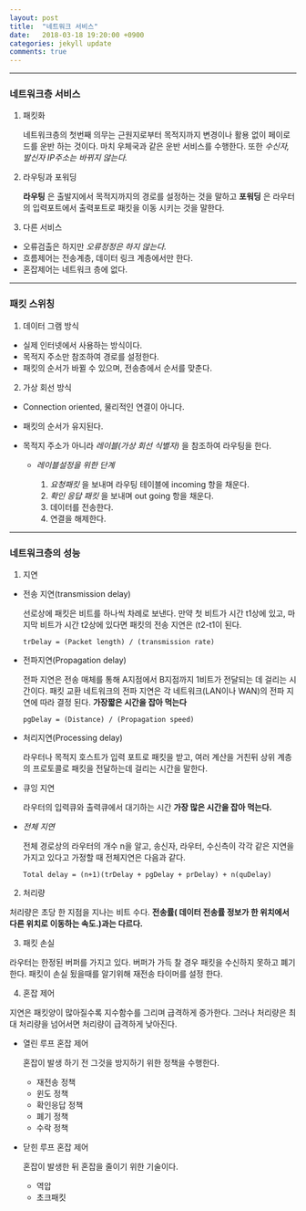 ```yaml
---
layout: post
title:  "네트워크 서비스"
date:   2018-03-18 19:20:00 +0900
categories: jekyll update
comments: true
---
```


---
### 네트워크층 서비스

1. 패킷화

   네트워크층의 첫번째 의무는 근원지로부터 목적지까지 변경이나 활용 없이 페이로드를 운반 하는 것이다. 마치 우체국과 같은 운반 서비스를 수행한다. 또한 *수신자, 발신자 IP주소는 바뀌지 않는다.*

2. 라우팅과 포워딩

   **라우팅** 은 출발지에서 목적지까지의 경로를 설정하는 것을 말하고 **포워딩** 은 라우터의 입력포트에서 출력포트로 패킷을 이동 시키는 것을 말한다.

3. 다른 서비스
  * 오류검출은 하지만 _오류정정은 하지 않는다._
  * 흐름제어는 전송계층, 데이터 링크 계층에서만 한다.
  * 혼잡제어는 네트워크 층에 없다.

---
### 패킷 스위칭

1. 데이터 그램 방식
  * 실제 인터넷에서 사용하는 방식이다.
  * 목적지 주소만 참조하여 경로를 설정한다.
  * 패킷의 순서가 바뀔 수 있으며, 전송층에서 순서를 맞춘다.
2. 가상 회선 방식
  * Connection oriented, 물리적인 연결이 아니다.
  * 패킷의 순서가 유지된다.
  * 목적지 주소가 아니라 _레이블(가상 회선 식별자)_ 을 참조하여 라우팅을 한다.

    * *레이블설정을 위한 단계*

      1. _요청패킷_ 을 보내며 라우팅 테이블에 incoming 항을 채운다.
      2. _확인 응답 패킷_ 을 보내며 out going 항을 채운다.
      3. 데이터를 전송한다.
      4. 연결을 해제한다.

---
### 네트워크층의 성능

1. 지연
  * 전송 지연(transmission delay)

    선로상에 패킷은 비트를 하나씩 차례로 보낸다. 만약 첫 비트가 시간 t1상에 있고, 마지막 비트가 시간 t2상에 있다면 패킷의 전송 지연은 (t2-t1이 된다.

      `trDelay = (Packet length) / (transmission rate)`
  * 전파지연(Propagation delay)

      전파 지연은 전송 매체를 통해 A지점에서 B지점까지 1비트가 전달되는 데 걸리는 시간이다. 패킷 교환 네트워크의 전파 지연은 각 네트워크(LAN이나 WAN)의 전파 지연에 따라 결정 된다. **가장짧은 시간을 잡아 먹는다**

      `pgDelay = (Distance) / (Propagation speed)`
  * 처리지연(Processing delay)

    라우터나 목적지 호스트가 입력 포트로 패킷을 받고, 여러 계산을 거친뒤 상위 계층의 프로토콜로 패킷을 전달하는데 걸리는 시간을 말한다.
  * 큐잉 지연

    라우터의 입력큐와 출력큐에서 대기하는 시간 **가장 많은 시간을 잡아 먹는다.**
  * *전체 지연*

    전체 경로상의 라우터의 개수 n을 알고, 송신자, 라우터, 수신측이 각각 같은 지연을 가지고 있다고 가정할 때 전체지연은 다음과 같다.

    `Total delay = (n+1)(trDelay + pgDelay + prDelay) + n(quDelay)`

2. 처리량

  처리량은 초당 한 지점을 지나는 비트 수다.  **전송률( 데이터 전송률
정보가 한 위치에서 다른 위치로 이동하는 속도.)과는 다르다.**

3. 패킷 손실

  라우터는 한정된 버퍼를 가지고 있다. 버퍼가 가득 찰 경우 패킷을 수신하지 못하고 폐기한다. 패킷이 손실 됬을때를 알기위해 재전송 타이머를 설정 한다.

4. 혼잡 제어

  지연은 패킷양이 많아질수록 지수함수를 그리며 급격하게 증가한다. 그러나 처리량은 최대 처리량을 넘어서면 처리량이 급격하게 낮아진다.

  * 열린 루프 혼잡 제어

    혼잡이 발생 하기 전 그것을 방지하기 위한 정책을 수행한다.

    * 재전송 정책
    * 윈도 정책
    * 확인응답 정책
    * 폐기 정책
    * 수락 정책

  * 닫힌 루프 혼잡 제어

    혼잡이 발생한 뒤 혼잡을 줄이기 위한 기술이다.

      * 역압
      * 초크패킷
